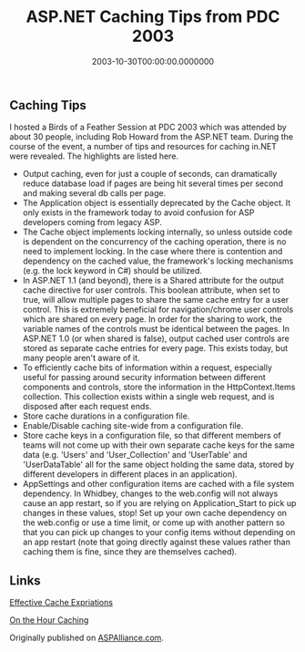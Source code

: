 ﻿---
title: ASP.NET Caching Tips from PDC 2003
date: "2003-10-30T00:00:00.0000000"
description: I hosted a Birds of a Feather Session at PDC 2003 which was attended by about 30 people, including Rob Howard from the ASP.NET team. During the course of the event, a number of tips and resources for caching in.NET were revealed. The highlights are listed here.
featuredImage: /img/pdc-2003-caching.png
---

## Caching Tips

I hosted a Birds of a Feather Session at PDC 2003 which was attended by about 30 people, including Rob Howard from the ASP.NET team. During the course of the event, a number of tips and resources for caching in.NET were revealed. The highlights are listed here.

- Output caching, even for just a couple of seconds, can dramatically reduce database load if pages are being hit several times per second and making several db calls per page.
- The Application object is essentially deprecated by the Cache object. It only exists in the framework today to avoid confusion for ASP developers coming from legacy ASP.
- The Cache object implements locking internally, so unless outside code is dependent on the concurrency of the caching operation, there is no need to implement locking. In the case where there is contention and dependency on the cached value, the framework's locking mechanisms (e.g. the lock keyword in C#) should be utilized.
- In ASP.NET 1.1 (and beyond), there is a Shared attribute for the output cache directive for user controls. This boolean attribute, when set to true, will allow multiple pages to share the same cache entry for a user control. This is extremely beneficial for navigation/chrome user controls which are shared on every page. In order for the sharing to work, the variable names of the controls must be identical between the pages. In ASP.NET 1.0 (or when shared is false), output cached user controls are stored as separate cache entries for every page. This exists today, but many people aren't aware of it.
- To efficiently cache bits of information within a request, especially useful for passing around security information between different components and controls, store the information in the HttpContext.Items collection. This collection exists within a single web request, and is disposed after each request ends.
- Store cache durations in a configuration file.
- Enable/Disable caching site-wide from a configuration file.
- Store cache keys in a configuration file, so that different members of teams will not come up with their own separate cache keys for the same data (e.g. 'Users' and 'User_Collection' and 'UserTable' and 'UserDataTable' all for the same object holding the same data, stored by different developers in different places in an application).
- AppSettings and other configuration items are cached with a file system dependency. In Whidbey, changes to the web.config will not always cause an app restart, so if you are relying on Application_Start to pick up changes in these values, stop! Set up your own cache dependency on the web.config or use a time limit, or come up with another pattern so that you can pick up changes to your config items without depending on an app restart (note that going directly against these values rather than caching them is fine, since they are themselves cached).

## Links

[Effective Cache Expriations](http://aspalliance.com/articleViewer.aspx?aId=69)

[On the Hour Caching](http://www.aspalliance.com/articleViewer.aspx?aId=66)

Originally published on [ASPAlliance.com](http://aspalliance.com/249_ASPNET_Caching_Tips_from_PDC_2003).

